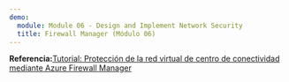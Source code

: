 ```yaml
---
demo:
  module: Module 06 - Design and Implement Network Security
  title: Firewall Manager (Módulo 06)
---
```


**Referencia:**[Tutorial: Protección de la red virtual de centro de conectividad mediante Azure Firewall Manager](https://learn.microsoft.com/azure/firewall-manager/secure-cloud-network)
